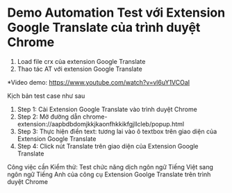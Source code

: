 # Demo Automation Test với Extension Google Translate của trình duyệt Chrome
1. Load file crx của extension Google Translate
2. Thao tác AT với extension Google Translate

*Video demo: https://www.youtube.com/watch?v=vl6uY1VCOaI

Kịch bản test case như sau
1. Step 1: Cài Extension Google Translate vào trình duyệt Chrome
2. Step 2: Mở đường dẫn chrome-extension://aapbdbdomjkkjkaonfhkkikfgjllcleb/popup.html 
3. Step 3: Thực hiện điền text: tương lai vào ô textbox trên giao diện của Extension Google Translate
4. Step 4: Click nút Translate trên giao diện của Extension Google Translate

Công việc cần Kiểm thử: 
Test chức năng dịch ngôn ngữ Tiếng Việt sang ngôn ngữ Tiếng Anh của công cụ Extension Goolge Translate trên trình duyệt Chrome
